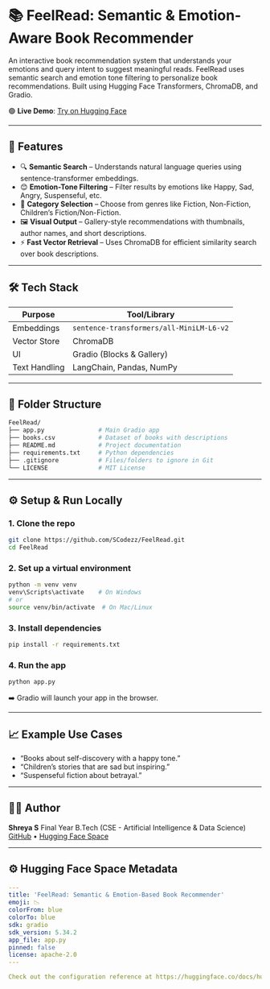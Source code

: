 




# 📚 FeelRead: Semantic & Emotion-Aware Book Recommender

An interactive book recommendation system that understands your emotions and query intent to suggest meaningful reads. FeelRead uses semantic search and emotion tone filtering to personalize book recommendations. Built using Hugging Face Transformers, ChromaDB, and Gradio.

🟢 **Live Demo**: [Try on Hugging Face](https://huggingface.co/spaces/Shreya-S1/feelread-semantic-emotion-book-recommender)

---

## 🚀 Features

- 🔍 **Semantic Search** – Understands natural language queries using sentence-transformer embeddings.
- 😊 **Emotion-Tone Filtering** – Filter results by emotions like Happy, Sad, Angry, Suspenseful, etc.
- 🧠 **Category Selection** – Choose from genres like Fiction, Non-Fiction, Children’s Fiction/Non-Fiction.
- 🖼️ **Visual Output** – Gallery-style recommendations with thumbnails, author names, and short descriptions.
- ⚡ **Fast Vector Retrieval** – Uses ChromaDB for efficient similarity search over book descriptions.

---

## 🛠️ Tech Stack

| Purpose        | Tool/Library                             |
|----------------|------------------------------------------|
| Embeddings     | `sentence-transformers/all-MiniLM-L6-v2` |
| Vector Store   | ChromaDB                                 |
| UI             | Gradio (Blocks & Gallery)                |
| Text Handling  | LangChain, Pandas, NumPy                 |

---

## 📂 Folder Structure

```bash
FeelRead/
├── app.py               # Main Gradio app
├── books.csv            # Dataset of books with descriptions
├── README.md            # Project documentation
├── requirements.txt     # Python dependencies
├── .gitignore           # Files/folders to ignore in Git
└── LICENSE              # MIT License
````

---

## ⚙️ Setup & Run Locally

### 1. Clone the repo

```bash
git clone https://github.com/SCodezz/FeelRead.git
cd FeelRead
```

### 2. Set up a virtual environment

```bash
python -m venv venv
venv\Scripts\activate    # On Windows
# or
source venv/bin/activate  # On Mac/Linux
```

### 3. Install dependencies

```bash
pip install -r requirements.txt
```

### 4. Run the app

```bash
python app.py
```

➡️ Gradio will launch your app in the browser.

---

## 📈 Example Use Cases

* “Books about self-discovery with a happy tone.”
* “Children’s stories that are sad but inspiring.”
* “Suspenseful fiction about betrayal.”

---


## 👩‍💻 Author

**Shreya S**
Final Year B.Tech (CSE - Artificial Intelligence & Data Science)
[GitHub](https://github.com/SCodezz) • [Hugging Face Space](https://huggingface.co/spaces/Shreya-S1/feelread-semantic-emotion-book-recommender)

---

## ⚙️ Hugging Face Space Metadata

```yaml
---
title: 'FeelRead: Semantic & Emotion-Based Book Recommender'
emoji: 📉
colorFrom: blue
colorTo: blue
sdk: gradio
sdk_version: 5.34.2
app_file: app.py
pinned: false
license: apache-2.0
---

Check out the configuration reference at https://huggingface.co/docs/hub/spaces-config-reference
```


